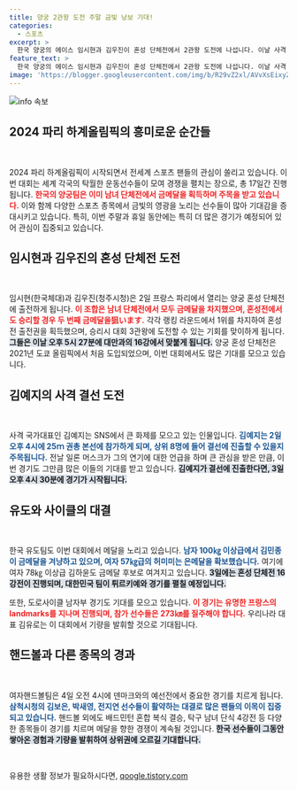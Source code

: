 ```yaml
---
title: 양궁 2관왕 도전 주말 금빛 낭보 기대!
categories:
  - 스포츠
excerpt: >
  한국 양궁의 에이스 임시현과 김우진이 혼성 단체전에서 2관왕 도전에 나섭니다. 이날 사격 스타 김예지도 결선 진출을 노리며 올림픽 금빛 낭보를 기대하게 합니다. 자, 이 놀라운 경기를 놓치지 마세요!
feature_text: >
  한국 양궁의 에이스 임시현과 김우진이 혼성 단체전에서 2관왕 도전에 나섭니다. 이날 사격 스타 김예지도 결선 진출을 노리며 올림픽 금빛 낭보를 기대하게 합니다. 자, 이 놀라운 경기를 놓치지 마세요!
image: 'https://blogger.googleusercontent.com/img/b/R29vZ2xl/AVvXsEixyZcFfHzMRdzZMjFBmAUKJYCLCGyLL1o632UiGVXcaFdKo_bkvkuCioo0uUKlGfBVcT3P84aROyZIXSBEx3Aw5nCQ3pTgDom1WDC4m8eifvWiAmWEEVb4x6G_l8C0QH225ldMjyaFvpxGEBGNO37VmDTDMHGhJPq73UglMfDca1-0aw/s1600/blogspot.png'
---
```


<p><img src="https://blogger.googleusercontent.com/img/b/R29vZ2xl/AVvXsEixyZcFfHzMRdzZMjFBmAUKJYCLCGyLL1o632UiGVXcaFdKo_bkvkuCioo0uUKlGfBVcT3P84aROyZIXSBEx3Aw5nCQ3pTgDom1WDC4m8eifvWiAmWEEVb4x6G_l8C0QH225ldMjyaFvpxGEBGNO37VmDTDMHGhJPq73UglMfDca1-0aw/s1600/blogspot.png" alt="info 속보" /></p>

<h2 data-ke-size="size26">2024 파리 하계올림픽의 흥미로운 순간들</h2>

<p data-ke-size="size16">&nbsp;</p>

<p>2024 파리 하계올림픽이 시작되면서 전세계 스포츠 팬들의 관심이 쏠리고 있습니다. 이번 대회는 세계 각국의 탁월한 운동선수들이 모여 경쟁을 펼치는 장으로, 총 17일간 진행됩니다. <b><span style="color: #ee2323;">한국의 양궁팀은 이미 남녀 단체전에서 금메달을 획득하며 주목을 받고 있습니다.</span></b> 이와 함께 다양한 스포츠 종목에서 금빛의 영광을 노리는 선수들이 많아 기대감을 증대시키고 있습니다. 특히, 이번 주말과 휴일 동안에는 특히 더 많은 경기가 예정되어 있어 관심이 집중되고 있습니다.</p>

<h2 data-ke-size="size26">임시현과 김우진의 혼성 단체전 도전</h2>

<p data-ke-size="size16">&nbsp;</p>

<p>임시현(한국체대)과 김우진(청주시청)은 2일 프랑스 파리에서 열리는 양궁 혼성 단체전에 출전하게 됩니다. <b><span style="color: #ee2323;">이 조합은 남녀 단체전에서 모두 금메달을 차지했으며, 혼성전에서도 승리할 경우 두 번째 금메달을狙います.</span></b> 각각 랭킹 라운드에서 1위를 차지하여 혼성전 출전권을 획득했으며, 승리시 대회 3관왕에 도전할 수 있는 기회를 맞이하게 됩니다. <b><span style="background-color: #21538527;">그들은 이날 오후 5시 27분에 대만과의 16강에서 맞붙게 됩니다.</span></b> 양궁 혼성 단체전은 2021년 도쿄 올림픽에서 처음 도입되었으며, 이번 대회에서도 많은 기대를 모으고 있습니다.</p>

<h2 data-ke-size="size26">김예지의 사격 결선 도전</h2>

<p data-ke-size="size16">&nbsp;</p>

<p>사격 국가대표인 김예지는 SNS에서 큰 화제를 모으고 있는 인물입니다. <b><span style="color: #1a5490;">김예지는 2일 오후 4시에 25ｍ 권총 본선에 참가하게 되며, 상위 8명에 들어 결선에 진출할 수 있을지 주목됩니다.</span></b> 전날 일론 머스크가 그의 연기에 대한 언급을 하며 큰 관심을 받은 만큼, 이번 경기도 그만큼 많은 이들의 기대를 받고 있습니다. <b><span style="background-color: #21538527;">김예지가 결선에 진출한다면, 3일 오후 4시 30분에 경기가 시작됩니다.</span></b></p>

<h2 data-ke-size="size26">유도와 사이클의 대결</h2>

<p data-ke-size="size16">&nbsp;</p>

<p>한국 유도팀도 이번 대회에서 메달을 노리고 있습니다. <b><span style="color: #1a5490;">남자 100㎏ 이상급에서 김민종이 금메달을 겨냥하고 있으며, 여자 57㎏급의 허미미는 은메달을 확보했습니다.</span></b> 여기에 여자 78㎏ 이상급 김하윤도 금메달 후보로 여겨지고 있습니다. <b><span style="background-color: #21538527;">3일에는 혼성 단체전 16강전이 진행되며, 대한민국 팀이 튀르키예와 경기를 펼칠 예정입니다.</span></b></p>

<p>또한, 도로사이클 남자부 경기도 기대를 모으고 있습니다. <b><span style="color: #ee2323;">이 경기는 유명한 프랑스의 landmarks를 지나며 진행되며, 참가 선수들은 273㎞를 질주해야 합니다.</span></b> 우리나라 대표 김유로는 이 대회에서 기량을 발휘할 것으로 기대됩니다.</p>

<h2 data-ke-size="size26">핸드볼과 다른 종목의 경과</h2>

<p data-ke-size="size16">&nbsp;</p>

<p>여자핸드볼팀은 4일 오전 4시에 덴마크와의 예선전에서 중요한 경기를 치르게 됩니다. <b><span style="color: #1a5490;">삼척시청의 김보은, 박새영, 전지연 선수들이 활약하는 대결로 많은 팬들의 이목이 집중되고 있습니다.</span></b> 핸드볼 외에도 배드민턴 혼합 복식 결승, 탁구 남녀 단식 4강전 등 다양한 종목들이 경기를 치르며 메달을 향한 경쟁이 계속될 것입니다. <b><span style="background-color: #21538527;">한국 선수들이 그동안 쌓아온 경험과 기량을 발휘하여 상위권에 오르길 기대합니다.</span></b></p>

<p data-ke-size="size16">&nbsp;</p>
유용한 생활 정보가 필요하시다면, <a href="https://qoogle.tistory.com" rel="dofollow">qoogle.tistory.com</a>


